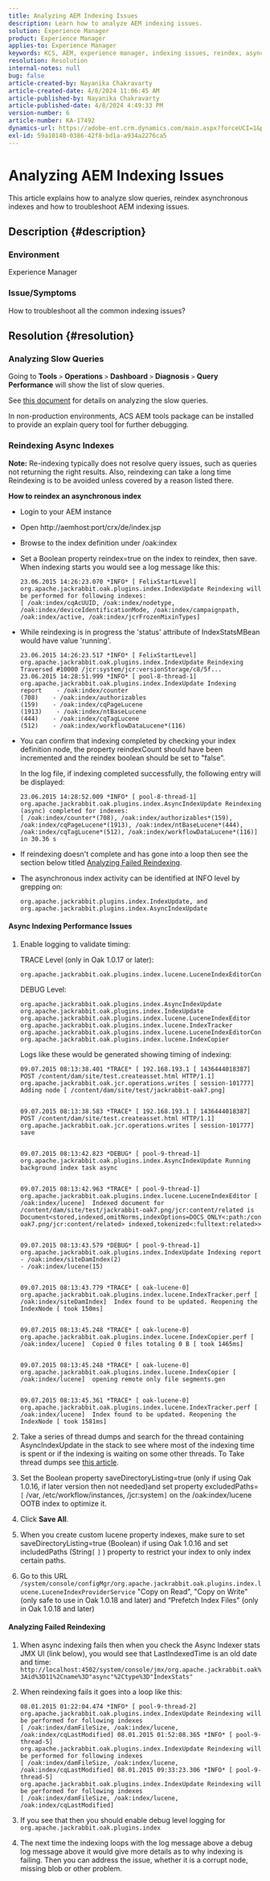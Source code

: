 ```yaml
---
title: Analyzing AEM Indexing Issues
description: Learn how to analyze AEM indexing issues.
solution: Experience Manager
product: Experience Manager
applies-to: Experience Manager
keywords: KCS, AEM, experience manager, indexing issues, reindex, async index, troubleshoot
resolution: Resolution
internal-notes: null
bug: false
article-created-by: Nayanika Chakravarty
article-created-date: 4/8/2024 11:06:45 AM
article-published-by: Nayanika Chakravarty
article-published-date: 4/8/2024 4:49:33 PM
version-number: 6
article-number: KA-17492
dynamics-url: https://adobe-ent.crm.dynamics.com/main.aspx?forceUCI=1&pagetype=entityrecord&etn=knowledgearticle&id=376f3314-98f5-ee11-a1fe-6045bd006295
exl-id: 59a10140-0386-42f8-bd1a-a934a2276ca5
---
```

# Analyzing AEM Indexing Issues


This article explains how to analyze slow queries, reindex asynchronous indexes and how to troubleshoot AEM indexing issues.

## Description {#description}


### Environment

Experience Manager

### Issue/Symptoms

How to troubleshoot all the common indexing issues?


## Resolution {#resolution}


### Analyzing Slow Queries

Going to <b>Tools</b> `>`  <b>Operations</b> `>`  <b>Dashboard</b> `>`  <b>Diagnosis</b> `>`  <b>Query Performance</b> will show the list of slow queries.

See [this document](https://docs.adobe.com/docs/en/aem/6-2/deploy/platform/queries-and-indexing.html#Troubleshooting%20indexing%20issues) for details on analyzing the slow queries.

In non-production environments, ACS AEM tools package can be installed to provide an explain query tool for further debugging.

### Reindexing Async Indexes

<b>Note:</b> Re-indexing typically does not resolve query issues, such as queries not returning the right results. Also, reindexing can take a long time Reindexing is to be avoided unless covered by a reason listed there.

<b>How to reindex an asynchronous index</b>

- Login to your AEM instance
- Open http://aemhost:port/crx/de/index.jsp
- Browse to the index definition under /oak:index
- Set a Boolean property reindex=true on the index to reindex, then save. When indexing starts you would see a log message like this:    


    ```
    23.06.2015 14:26:23.070 *INFO* [ FelixStartLevel] 
    org.apache.jackrabbit.oak.plugins.index.IndexUpdate Reindexing will be performed for following indexes: 
    [ /oak:index/cqAcUUID, /oak:index/nodetype, /oak:index/deviceIdentificationMode, /oak:index/campaignpath, /oak:index/active, /oak:index/jcrFrozenMixinTypes]
    ```


- While reindexing is in progress the 'status' attribute of IndexStatsMBean would have value 'running'.    


    ```
    23.06.2015 14:26:23.517 *INFO* [ FelixStartLevel] 
    org.apache.jackrabbit.oak.plugins.index.IndexUpdate Reindexing Traversed #10000 /jcr:system/jcr:versionStorage/c8/5f...
    23.06.2015 14:28:51.999 *INFO* [ pool-8-thread-1]  org.apache.jackrabbit.oak.plugins.index.IndexUpdate Indexing
    report    - /oak:index/counter
    (708)    - /oak:index/authorizables
    (159)    - /oak:index/cqPageLucene
    (1913)    - /oak:index/ntBaseLucene
    (444)    - /oak:index/cqTagLucene
    (512)    - /oak:index/workflowDataLucene*(116)
    ```


- You can confirm that indexing completed by checking your index definition node, the property reindexCount should have been incremented and the reindex boolean should be set to "false".    


    In the log file, if indexing completed successfully, the following entry will be displayed:


    ```
    23.06.2015 14:28:52.009 *INFO* [ pool-8-thread-1] 
    org.apache.jackrabbit.oak.plugins.index.AsyncIndexUpdate Reindexing (async) completed for indexes: 
    [ /oak:index/counter*(708), /oak:index/authorizables*(159),
    /oak:index/cqPageLucene*(1913), /oak:index/ntBaseLucene*(444),
    /oak:index/cqTagLucene*(512), /oak:index/workflowDataLucene*(116)] 
    in 30.36 s
    ```


- If reindexing doesn't complete and has gone into a loop then see the section below titled [Analyzing Failed Reindexing](https://helpx.adobe.com/experience-manager/kb/Analyzing-AEM-Indexing-Issues.html#Analyzing_Failed_Reindexing).
- The asynchronous index activity can be identified at INFO level by grepping on:    


    ```
    org.apache.jackrabbit.plugins.index.IndexUpdate, and
    org.apache.jackrabbit.plugins.index.AsyncIndexUpdate
    ```


#### Async Indexing Performance Issues

1. Enable logging to validate timing:    


    TRACE Level (only in Oak 1.0.17 or later):


    ```
    org.apache.jackrabbit.oak.plugins.index.lucene.LuceneIndexEditorContext.perf
    ```



    DEBUG Level:


    ```
    org.apache.jackrabbit.oak.plugins.index.AsyncIndexUpdate
    org.apache.jackrabbit.oak.plugins.index.IndexUpdate
    org.apache.jackrabbit.oak.plugins.index.lucene.LuceneIndexEditor
    org.apache.jackrabbit.oak.plugins.index.lucene.IndexTracker
    org.apache.jackrabbit.oak.plugins.index.lucene.LuceneIndexEditorContext
    org.apache.jackrabbit.oak.plugins.index.lucene.IndexCopier
    ```



    Logs like these would be generated showing timing of indexing:


    ```
    09.07.2015 08:13:38.401 *TRACE* [ 192.168.193.1 [ 1436444018387]  POST /content/dam/site/test.createasset.html HTTP/1.1]  org.apache.jackrabbit.oak.jcr.operations.writes [ session-101777]  Adding node [ /content/dam/site/test/jackrabbit-oak7.png] 
    
    
    09.07.2015 08:13:38.583 *TRACE* [ 192.168.193.1 [ 1436444018387]  POST /content/dam/site/test.createasset.html HTTP/1.1]  org.apache.jackrabbit.oak.jcr.operations.writes [ session-101777]  save
    
    
    09.07.2015 08:13:42.823 *DEBUG* [ pool-9-thread-1]  org.apache.jackrabbit.oak.plugins.index.AsyncIndexUpdate Running background index task async
    
    
    09.07.2015 08:13:42.963 *TRACE* [ pool-9-thread-1]  org.apache.jackrabbit.oak.plugins.index.lucene.LuceneIndexEditor [ /oak:index/lucene]  Indexed document for /content/dam/site/test/jackrabbit-oak7.png/jcr:content/related is Document<stored,indexed,omitNorms,indexOptions=DOCS_ONLY<:path:/content/dam/site/test/jackrabbit-oak7.png/jcr:content/related> indexed,tokenized<:fulltext:related>>
    
    
    09.07.2015 08:13:43.579 *DEBUG* [ pool-9-thread-1]  org.apache.jackrabbit.oak.plugins.index.IndexUpdate Indexing report
    - /oak:index/siteDamIndex(2)
    - /oak:index/lucene(15)
    
    
    09.07.2015 08:13:43.779 *TRACE* [ oak-lucene-0]  org.apache.jackrabbit.oak.plugins.index.lucene.IndexTracker.perf [ /oak:index/siteDamIndex]  Index found to be updated. Reopening the IndexNode [ took 150ms] 
    
    
    09.07.2015 08:13:45.248 *TRACE* [ oak-lucene-0]  org.apache.jackrabbit.oak.plugins.index.lucene.IndexCopier.perf [ /oak:index/lucene]  Copied 0 files totaling 0 B [ took 1465ms] 
    
    
    09.07.2015 08:13:45.248 *TRACE* [ oak-lucene-0]  org.apache.jackrabbit.oak.plugins.index.lucene.IndexCopier [ /oak:index/lucene]  opening remote only file segments.gen
    
    
    09.07.2015 08:13:45.361 *TRACE* [ oak-lucene-0]  org.apache.jackrabbit.oak.plugins.index.lucene.IndexTracker.perf [ /oak:index/lucene]  Index found to be updated. Reopening the IndexNode [ took 1581ms]
    ```


2. Take a series of thread dumps and search for the thread containing AsyncIndexUpdate in the stack to see where most of the indexing time is spent or if the indexing is waiting on some other threads. To Take thread dumps see [this article](https://experienceleague.adobe.com/docs/experience-cloud-kcs/kbarticles/KA-17452.html).
3. Set the Boolean property saveDirectoryListing=true (only if using Oak 1.0.16, if later version then not needed)and set property excludedPaths=`[` /var, /etc/workflow/instances, /jcr:system`]`  on the /oak:index/lucene OOTB index to optimize it.
4. Click <b>Save All</b>.
5. When you create custom lucene property indexes, make sure to set saveDirectoryListing=true (Boolean) if using Oak 1.0.16 and set includedPaths (String`[` `]` ) property to restrict your index to only index certain paths.
6. Go to this URL `/system/console/configMgr/org.apache.jackrabbit.oak.plugins.index.lucene.LuceneIndexProviderService` "Copy on Read", "Copy on Write" (only safe to use in Oak 1.0.18 and later) and “Prefetch Index Files" (only in Oak 1.0.18 and later)


#### Analyzing Failed Reindexing

1. When async indexing fails then when you check the Async Indexer stats JMX UI (link below), you would see that LastIndexedTime is an old date and time: `http://localhost:4502/system/console/jmx/org.apache.jackrabbit.oak%3Aid%3D11%2Cname%3D"async"%2Ctype%3D"IndexStats"`
2. When reindexing fails it goes into a loop like this:    


    ```
    08.01.2015 01:22:04.474 *INFO* [ pool-9-thread-2]  
    org.apache.jackrabbit.oak.plugins.index.IndexUpdate Reindexing will be performed for following indexes 
    [ /oak:index/damFileSize, /oak:index/lucene, /oak:index/cqLastModified] 08.01.2015 01:52:08.365 *INFO* [ pool-9-thread-5]  
    org.apache.jackrabbit.oak.plugins.index.IndexUpdate Reindexing will be performed for following indexes 
    [ /oak:index/damFileSize, /oak:index/lucene, /oak:index/cqLastModified] 08.01.2015 09:33:23.306 *INFO* [ pool-9-thread-5]  
    org.apache.jackrabbit.oak.plugins.index.IndexUpdate Reindexing will be performed for following indexes 
    [ /oak:index/damFileSize, /oak:index/lucene, /oak:index/cqLastModified]
    ```


3. If you see that then you should enable debug level logging for `org.apache.jackrabbit.oak.plugins.index`
4. The next time the indexing loops with the log message above a debug log message above it would give more details as to why indexing is failing. Then you can address the issue, whether it is a corrupt node, missing blob or other problem.
